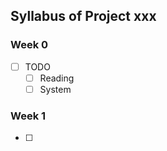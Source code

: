 ## Syllabus of Project xxx

###  Week 0

- [ ] TODO
  - [ ] Reading
  - [ ] System

### Week 1

- [ ] 